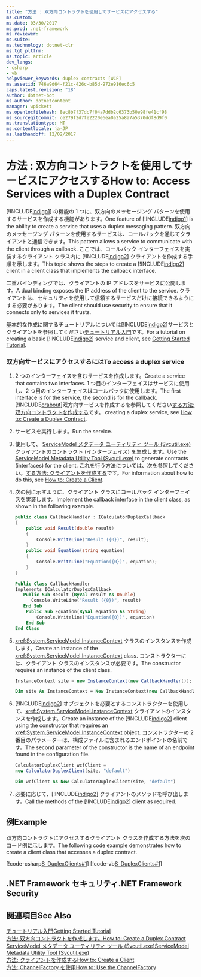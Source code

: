 ```yaml
---
title: "方法 : 双方向コントラクトを使用してサービスにアクセスする"
ms.custom: 
ms.date: 03/30/2017
ms.prod: .net-framework
ms.reviewer: 
ms.suite: 
ms.technology: dotnet-clr
ms.tgt_pltfrm: 
ms.topic: article
dev_langs:
- csharp
- vb
helpviewer_keywords: duplex contracts [WCF]
ms.assetid: 746a9d64-f21c-426c-b85d-972e916ec6c5
caps.latest.revision: "18"
author: dotnet-bot
ms.author: dotnetcontent
manager: wpickett
ms.openlocfilehash: 8ec8b7f37dc7f04a7ddb2c6373b50e98fe41cf98
ms.sourcegitcommit: ce279f2d7fe2220e6ea0a25a8a7a5370ddf8d9f0
ms.translationtype: MT
ms.contentlocale: ja-JP
ms.lasthandoff: 12/02/2017
---
```

# <a name="how-to-access-services-with-a-duplex-contract"></a><span data-ttu-id="9ad5f-102">方法 : 双方向コントラクトを使用してサービスにアクセスする</span><span class="sxs-lookup"><span data-stu-id="9ad5f-102">How to: Access Services with a Duplex Contract</span></span>
<span data-ttu-id="9ad5f-103">[!INCLUDE[indigo1](../../../../includes/indigo1-md.md)] の機能の 1 つに、双方向のメッセージング パターンを使用するサービスを作成する機能があります。</span><span class="sxs-lookup"><span data-stu-id="9ad5f-103">One feature of [!INCLUDE[indigo1](../../../../includes/indigo1-md.md)] is the ability to create a service that uses a duplex messaging pattern.</span></span> <span data-ttu-id="9ad5f-104">双方向のメッセージング パターンを使用するサービスは、コールバックを通じてクライアントと通信できます。</span><span class="sxs-lookup"><span data-stu-id="9ad5f-104">This pattern allows a service to communicate with the client through a callback.</span></span> <span data-ttu-id="9ad5f-105">ここでは、コールバック インターフェイスを実装するクライアント クラス内に [!INCLUDE[indigo2](../../../../includes/indigo2-md.md)] クライアントを作成する手順を示します。</span><span class="sxs-lookup"><span data-stu-id="9ad5f-105">This topic shows the steps to create a [!INCLUDE[indigo2](../../../../includes/indigo2-md.md)] client in a client class that implements the callback interface.</span></span>  
  
 <span data-ttu-id="9ad5f-106">二重バインディングでは、クライアントの IP アドレスをサービスに公開します。</span><span class="sxs-lookup"><span data-stu-id="9ad5f-106">A dual binding exposes the IP address of the client to the service.</span></span> <span data-ttu-id="9ad5f-107">クライアントは、セキュリティを使用して信頼するサービスだけに接続できるようにする必要があります。</span><span class="sxs-lookup"><span data-stu-id="9ad5f-107">The client should use security to ensure that it connects only to services it trusts.</span></span>  
  
 <span data-ttu-id="9ad5f-108">基本的な作成に関するチュートリアルについては[!INCLUDE[indigo2](../../../../includes/indigo2-md.md)]サービスとクライアントを参照してください[チュートリアル入門](../../../../docs/framework/wcf/getting-started-tutorial.md)です。</span><span class="sxs-lookup"><span data-stu-id="9ad5f-108">For a tutorial on creating a basic [!INCLUDE[indigo2](../../../../includes/indigo2-md.md)] service and client, see [Getting Started Tutorial](../../../../docs/framework/wcf/getting-started-tutorial.md).</span></span>  
  
### <a name="to-access-a-duplex-service"></a><span data-ttu-id="9ad5f-109">双方向サービスにアクセスするには</span><span class="sxs-lookup"><span data-stu-id="9ad5f-109">To access a duplex service</span></span>  
  
1.  <span data-ttu-id="9ad5f-110">2 つのインターフェイスを含むサービスを作成します。</span><span class="sxs-lookup"><span data-stu-id="9ad5f-110">Create a service that contains two interfaces.</span></span> <span data-ttu-id="9ad5f-111">1 つ目のインターフェイスはサービスに使用し、2 つ目のインターフェイスはコールバックに使用します。</span><span class="sxs-lookup"><span data-stu-id="9ad5f-111">The first interface is for the service, the second is for the callback.</span></span> [!INCLUDE[crabout](../../../../includes/crabout-md.md)]<span data-ttu-id="9ad5f-112">双方向サービスを作成するを参照してください[する方法: 双方向コントラクトを作成する](../../../../docs/framework/wcf/feature-details/how-to-create-a-duplex-contract.md)です。</span><span class="sxs-lookup"><span data-stu-id="9ad5f-112"> creating a duplex service, see [How to: Create a Duplex Contract](../../../../docs/framework/wcf/feature-details/how-to-create-a-duplex-contract.md).</span></span>  
  
2.  <span data-ttu-id="9ad5f-113">サービスを実行します。</span><span class="sxs-lookup"><span data-stu-id="9ad5f-113">Run the service.</span></span>  
  
3.  <span data-ttu-id="9ad5f-114">使用して、 [ServiceModel メタデータ ユーティリティ ツール (Svcutil.exe)](../../../../docs/framework/wcf/servicemodel-metadata-utility-tool-svcutil-exe.md)クライアントのコントラクト (インターフェイス) を生成します。</span><span class="sxs-lookup"><span data-stu-id="9ad5f-114">Use the [ServiceModel Metadata Utility Tool (Svcutil.exe)](../../../../docs/framework/wcf/servicemodel-metadata-utility-tool-svcutil-exe.md) to generate contracts (interfaces) for the client.</span></span> <span data-ttu-id="9ad5f-115">これを行う方法については、次を参照してください。[する方法: クライアントを作成する](../../../../docs/framework/wcf/how-to-create-a-wcf-client.md)です。</span><span class="sxs-lookup"><span data-stu-id="9ad5f-115">For information about how to do this, see  [How to: Create a Client](../../../../docs/framework/wcf/how-to-create-a-wcf-client.md).</span></span>  
  
4.  <span data-ttu-id="9ad5f-116">次の例に示すように、クライアント クラスにコールバック インターフェイスを実装します。</span><span class="sxs-lookup"><span data-stu-id="9ad5f-116">Implement the callback interface in the client class, as shown in the following example.</span></span>  
  
    ```csharp  
    public class CallbackHandler : ICalculatorDuplexCallback  
    {  
        public void Result(double result)  
        {  
            Console.WriteLine("Result ({0})", result);  
        }  
        public void Equation(string equation)  
        {  
            Console.WriteLine("Equation({0})", equation);  
        }  
    }  
    ```  
  
    ```vb  
    Public Class CallbackHandler   
    Implements ICalculatorDuplexCallback  
       Public Sub Result (ByVal result As Double)  
          Console.WriteLine("Result ({0})", result)  
       End Sub  
        Public Sub Equation(ByVal equation As String)  
            Console.Writeline("Equation({0})", equation)  
        End Sub  
    End Class  
    ```  
  
5.  <span data-ttu-id="9ad5f-117"><xref:System.ServiceModel.InstanceContext> クラスのインスタンスを作成します。</span><span class="sxs-lookup"><span data-stu-id="9ad5f-117">Create an instance of the <xref:System.ServiceModel.InstanceContext> class.</span></span> <span data-ttu-id="9ad5f-118">コンストラクターには、クライアント クラスのインスタンスが必要です。</span><span class="sxs-lookup"><span data-stu-id="9ad5f-118">The constructor requires an instance of the client class.</span></span>  
  
    ```csharp  
    InstanceContext site = new InstanceContext(new CallbackHandler());  
    ```  
  
    ```vb  
    Dim site As InstanceContext = New InstanceContext(new CallbackHandler())  
    ```  
  
6.  <span data-ttu-id="9ad5f-119">[!INCLUDE[indigo2](../../../../includes/indigo2-md.md)] オブジェクトを必要とするコンストラクターを使用して、<xref:System.ServiceModel.InstanceContext> クライアントのインスタンスを作成します。</span><span class="sxs-lookup"><span data-stu-id="9ad5f-119">Create an instance of the [!INCLUDE[indigo2](../../../../includes/indigo2-md.md)] client using the constructor that requires an <xref:System.ServiceModel.InstanceContext> object.</span></span> <span data-ttu-id="9ad5f-120">コンストラクターの 2 番目のパラメーターは、構成ファイルに含まれるエンドポイントの名前です。</span><span class="sxs-lookup"><span data-stu-id="9ad5f-120">The second parameter of the constructor is the name of an endpoint found in the configuration file.</span></span>  
  
    ```csharp  
    CalculatorDuplexClient wcfClient =   
    new CalculatorDuplexClient(site, "default")  
    ```  
  
    ```vb  
    Dim wcfClient As New CalculatorDuplexClient(site, "default")  
    ```  
  
7.  <span data-ttu-id="9ad5f-121">必要に応じて、[!INCLUDE[indigo2](../../../../includes/indigo2-md.md)] クライアントのメソッドを呼び出します。</span><span class="sxs-lookup"><span data-stu-id="9ad5f-121">Call the methods of the [!INCLUDE[indigo2](../../../../includes/indigo2-md.md)] client as required.</span></span>  
  
## <a name="example"></a><span data-ttu-id="9ad5f-122">例</span><span class="sxs-lookup"><span data-stu-id="9ad5f-122">Example</span></span>  
 <span data-ttu-id="9ad5f-123">双方向コントラクトにアクセスするクライアント クラスを作成する方法を次のコード例に示します。</span><span class="sxs-lookup"><span data-stu-id="9ad5f-123">The following code example demonstrates how to create a client class that accesses a duplex contract.</span></span>  
  
 [!code-csharp[S_DuplexClients#1](../../../../samples/snippets/csharp/VS_Snippets_CFX/s_duplexclients/cs/client.cs#1)]
 [!code-vb[S_DuplexClients#1](../../../../samples/snippets/visualbasic/VS_Snippets_CFX/s_duplexclients/vb/client.vb#1)]  
  
## <a name="net-framework-security"></a><span data-ttu-id="9ad5f-124">.NET Framework セキュリティ</span><span class="sxs-lookup"><span data-stu-id="9ad5f-124">.NET Framework Security</span></span>  
  
## <a name="see-also"></a><span data-ttu-id="9ad5f-125">関連項目</span><span class="sxs-lookup"><span data-stu-id="9ad5f-125">See Also</span></span>  
 [<span data-ttu-id="9ad5f-126">チュートリアル入門</span><span class="sxs-lookup"><span data-stu-id="9ad5f-126">Getting Started Tutorial</span></span>](../../../../docs/framework/wcf/getting-started-tutorial.md)  
 [<span data-ttu-id="9ad5f-127">方法: 双方向コントラクトを作成します。</span><span class="sxs-lookup"><span data-stu-id="9ad5f-127">How to: Create a Duplex Contract</span></span>](../../../../docs/framework/wcf/feature-details/how-to-create-a-duplex-contract.md)  
 [<span data-ttu-id="9ad5f-128">ServiceModel メタデータ ユーティリティ ツール (Svcutil.exe)</span><span class="sxs-lookup"><span data-stu-id="9ad5f-128">ServiceModel Metadata Utility Tool (Svcutil.exe)</span></span>](../../../../docs/framework/wcf/servicemodel-metadata-utility-tool-svcutil-exe.md)  
 [<span data-ttu-id="9ad5f-129">方法: クライアントを作成する</span><span class="sxs-lookup"><span data-stu-id="9ad5f-129">How to: Create a Client</span></span>](../../../../docs/framework/wcf/how-to-create-a-wcf-client.md)  
 [<span data-ttu-id="9ad5f-130">方法: ChannelFactory を使用</span><span class="sxs-lookup"><span data-stu-id="9ad5f-130">How to: Use the ChannelFactory</span></span>](../../../../docs/framework/wcf/feature-details/how-to-use-the-channelfactory.md)
